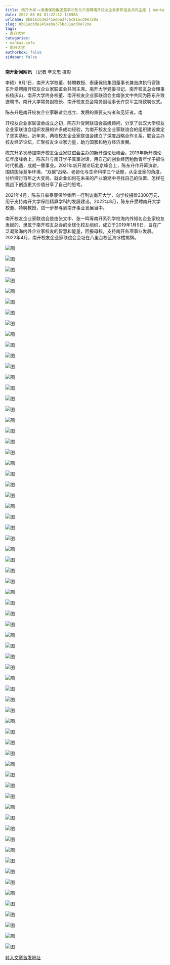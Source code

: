```yaml
---
title: 南开大学->泰康保险集团董事长陈东升受聘南开校友企业家联谊会共同主席 | nankai.info
date: 2022-08-04 01:22:12.126988
urlname: 8b81ecbde245aeba375bc81acd9e720a
slug: 8b81ecbde245aeba375bc81acd9e720a
tags: 
- 南开大学
categories:
- nankai.info
- 南开大学
authorbox: false
sidebar: false
---
```

**南开新闻网讯** （记者 辛文忠 摄影

李硕）8月1日，南开大学校董、特聘教授、泰康保险集团董事长兼首席执行官陈东升受聘南开校友企业家联谊会共同主席。南开大学党委书记、南开校友总会理事长杨庆山，南开大学终身校董、南开校友企业家联谊会主席张文中共同为陈东升致送聘书。南开大学常务副校长、南开校友总会常务副理事长许京军主持致聘仪式。

陈东升是南开校友企业家联谊会成立、发展的重要支持者和见证者。南
<!--more-->
开校友企业家联谊会成立之初，陈东升受聘联谊会高级顾问，分享了武汉大学校友企业家联谊会组织发展的许多成功经验，为南开校友企业家联谊会的组织建设奠定了坚实基础。近年来，两校校友企业家联谊会建立了深度战略合作关系，联合主办校友经济论坛，汇聚校友企业家力量，助力国家和地方经济发展。

陈东升多次参加南开校友企业家联谊会主办的新开湖论坛峰会。2019年新开湖论坛年度峰会上，陈东升与南开学子真挚对话，用自己的创业经历勉励青年学子抓住时代机遇，成就一番事业。2021年新开湖论坛北京峰会上，陈东升作开幕演讲，围绕国际竞争环境、“双碳”战略、老龄化与生命科学三个话题，从企业家的角度，分析探讨百年之大变局，就企业如何在未来的产业浪潮中寻找自己的位置、怎样在挑战下创造更大价值分享了自己的思考。

2021年4月，陈东升率泰康保险集团一行到访南开大学，向学校捐赠3300万元，用于支持南开大学保险精算学科的发展建设。2022年8月，陈东升受聘南开大学校董、特聘教授，进一步参与到南开事业发展当中。

南开校友企业家联谊会是由张文中、张一鸣等南开系列学校海内外知名企业家校友发起的、隶属于南开校友总会的全球化校友组织，成立于2019年1月9日，旨在广泛凝聚海内外企业家校友的智慧和能量，回报母校，支持南开各项事业发展。2022年4月，南开校友企业家联谊会会址在八里台校区海冰楼揭牌。

![图](http://news.nankai.edu.cn/ywsd/system/2022/08/02/g)

![图](http://news.nankai.edu.cn/ywsd/system/2022/08/02/p)

![图](http://news.nankai.edu.cn/ywsd/system/2022/08/02/j)

![图](http://news.nankai.edu.cn/ywsd/system/2022/08/02/)

![图](http://news.nankai.edu.cn/ywsd/system/2022/08/02/7)

![图](http://news.nankai.edu.cn/ywsd/system/2022/08/02/9)

![图](http://news.nankai.edu.cn/ywsd/system/2022/08/02/c)

![图](http://news.nankai.edu.cn/ywsd/system/2022/08/02/e)

![图](http://news.nankai.edu.cn/ywsd/system/2022/08/02/9)

![图](http://news.nankai.edu.cn/ywsd/system/2022/08/02/1)

![图](http://news.nankai.edu.cn/ywsd/system/2022/08/02/5)

![图](http://news.nankai.edu.cn/ywsd/system/2022/08/02/f)

![图](http://news.nankai.edu.cn/ywsd/system/2022/08/02/_)

![图](http://news.nankai.edu.cn/ywsd/system/2022/08/02/6)

![图](http://news.nankai.edu.cn/ywsd/system/2022/08/02/7)

![图](http://news.nankai.edu.cn/ywsd/system/2022/08/02/1)

![图](http://news.nankai.edu.cn/ywsd/system/2022/08/02/7)

![图](http://news.nankai.edu.cn/ywsd/system/2022/08/02/4)

![图](http://news.nankai.edu.cn/ywsd/system/2022/08/02/0)

![图](http://news.nankai.edu.cn/ywsd/system/2022/08/02/0)

![图](http://news.nankai.edu.cn/ywsd/system/2022/08/02/0)

![图](http://news.nankai.edu.cn/ywsd/system/2022/08/02/3)

![图](http://news.nankai.edu.cn/ywsd/system/2022/08/02/0)

![图](http://news.nankai.edu.cn/ywsd/system/2022/08/02/0)

![图](http://news.nankai.edu.cn/)

![图](http://news.nankai.edu.cn/ywsd/system/2022/08/02/1)

![图](http://news.nankai.edu.cn/ywsd/system/2022/08/02/7)

![图](http://news.nankai.edu.cn/ywsd/system/2022/08/02/4)

![图](http://news.nankai.edu.cn/)

![图](http://news.nankai.edu.cn/ywsd/system/2022/08/02/0)

![图](http://news.nankai.edu.cn/ywsd/system/2022/08/02/0)

![图](http://news.nankai.edu.cn/ywsd/system/2022/08/02/0)

![图](http://news.nankai.edu.cn/)

![图](http://news.nankai.edu.cn/ywsd/system/2022/08/02/3)

![图](http://news.nankai.edu.cn/ywsd/system/2022/08/02/0)

![图](http://news.nankai.edu.cn/ywsd/system/2022/08/02/0)

![图](http://news.nankai.edu.cn/)

![图](http://news.nankai.edu.cn/ywsd/system/2022/08/02/c)

![图](http://news.nankai.edu.cn/ywsd/system/2022/08/02/i)

![图](http://news.nankai.edu.cn/ywsd/system/2022/08/02/p)

![图](http://news.nankai.edu.cn/)

![图](http://news.nankai.edu.cn/ywsd/system/2022/08/02/n)

![图](http://news.nankai.edu.cn/ywsd/system/2022/08/02/c)

![图](http://news.nankai.edu.cn/ywsd/system/2022/08/02/)

![图](http://news.nankai.edu.cn/ywsd/system/2022/08/02/u)

![图](http://news.nankai.edu.cn/ywsd/system/2022/08/02/d)

![图](http://news.nankai.edu.cn/ywsd/system/2022/08/02/e)

![图](http://news.nankai.edu.cn/ywsd/system/2022/08/02/)

![图](http://news.nankai.edu.cn/ywsd/system/2022/08/02/i)

![图](http://news.nankai.edu.cn/ywsd/system/2022/08/02/a)

![图](http://news.nankai.edu.cn/ywsd/system/2022/08/02/k)

![图](http://news.nankai.edu.cn/ywsd/system/2022/08/02/n)

![图](http://news.nankai.edu.cn/ywsd/system/2022/08/02/a)

![图](http://news.nankai.edu.cn/ywsd/system/2022/08/02/n)

![图](http://news.nankai.edu.cn/ywsd/system/2022/08/02/)

![图](http://news.nankai.edu.cn/ywsd/system/2022/08/02/s)

![图](http://news.nankai.edu.cn/ywsd/system/2022/08/02/w)

![图](http://news.nankai.edu.cn/ywsd/system/2022/08/02/e)

![图](http://news.nankai.edu.cn/ywsd/system/2022/08/02/n)

![图](http://news.nankai.edu.cn/)

![图](http://news.nankai.edu.cn/)

![图](http://news.nankai.edu.cn/ywsd/system/2022/08/02/:)

![图](http://news.nankai.edu.cn/ywsd/system/2022/08/02/p)

![图](http://news.nankai.edu.cn/ywsd/system/2022/08/02/t)

![图](http://news.nankai.edu.cn/ywsd/system/2022/08/02/t)

![图](http://news.nankai.edu.cn/ywsd/system/2022/08/02/h)

[转入文章首发地址](http://news.nankai.edu.cn/ywsd/system/2022/08/02/030052340.shtml)